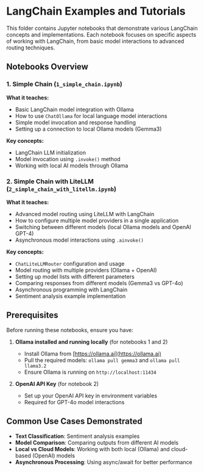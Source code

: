 # LangChain Examples and Tutorials

This folder contains Jupyter notebooks that demonstrate various LangChain concepts and implementations. Each notebook focuses on specific aspects of working with LangChain, from basic model interactions to advanced routing techniques.

## Notebooks Overview

### 1. Simple Chain (`1_simple_chain.ipynb`)
**What it teaches:**
- Basic LangChain model integration with Ollama
- How to use `ChatOllama` for local language model interactions
- Simple model invocation and response handling
- Setting up a connection to local Ollama models (Gemma3)

**Key concepts:**
- LangChain LLM initialization
- Model invocation using `.invoke()` method
- Working with local AI models through Ollama

### 2. Simple Chain with LiteLLM (`2_simple_chain_with_litellm.ipynb`)
**What it teaches:**
- Advanced model routing using LiteLLM with LangChain
- How to configure multiple model providers in a single application
- Switching between different models (local Ollama models and OpenAI GPT-4)
- Asynchronous model interactions using `.ainvoke()`

**Key concepts:**
- `ChatLiteLLMRouter` configuration and usage
- Model routing with multiple providers (Ollama + OpenAI)
- Setting up model lists with different parameters
- Comparing responses from different models (Gemma3 vs GPT-4o)
- Asynchronous programming with LangChain
- Sentiment analysis example implementation

## Prerequisites

Before running these notebooks, ensure you have:

1. **Ollama installed and running locally** (for notebooks 1 and 2)
   - Install Ollama from [https://ollama.ai](https://ollama.ai)
   - Pull the required models: `ollama pull gemma3` and `ollama pull llama3.2`
   - Ensure Ollama is running on `http://localhost:11434`

2. **OpenAI API Key** (for notebook 2)
   - Set up your OpenAI API key in environment variables
   - Required for GPT-4o model interactions


## Common Use Cases Demonstrated

- **Text Classification**: Sentiment analysis examples
- **Model Comparison**: Comparing outputs from different AI models
- **Local vs Cloud Models**: Working with both local (Ollama) and cloud-based (OpenAI) models
- **Asynchronous Processing**: Using async/await for better performance

